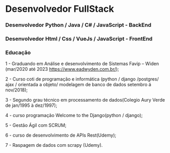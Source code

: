 # Desenvolvedor FullStack

### Desenvolvedor Python / Java / C# / JavaScript - BackEnd

### Desenvolvedor Html / Css / VueJs / JavaScript - FrontEnd

### Educação

1 - Graduando em Análise e desenvolvimento de Sistemas Favip – Widen (mar/2020 até 2023 https://www.eadwyden.com.br/);

2 - Curso coti de programação e informática (python / django /postgres/ ajax / orientada a objeto/ modelagem de banco de dados setembro á nov/2018);

3 - Segundo grau técnico em processamento de dados(Colegio Aury Verde de jan/1995 à dez/1997);

4 - curso programação Welcome to the Django(python / django);

5 - Gestão Ágil com SCRUM;

6 - curso de desenvolvimento de APIs Rest(Udemy);

7 - Raspagem de dados com scrapy (Udemy).

<!--
**BlackCode7/BlackCode7** is a ✨ _special_ ✨ repository because its `README.md` (this file) appears on your GitHub profile.

Here are some ideas to get you started:

- 🔭 I’m currently working on ...
- 🌱 I’m currently learning ...
- 👯 I’m looking to collaborate on ...
- 🤔 I’m looking for help with ...
- 💬 Ask me about ...
- 📫 How to reach me: ...
- 😄 Pronouns: ...
- ⚡ Fun fact: ...
-->
